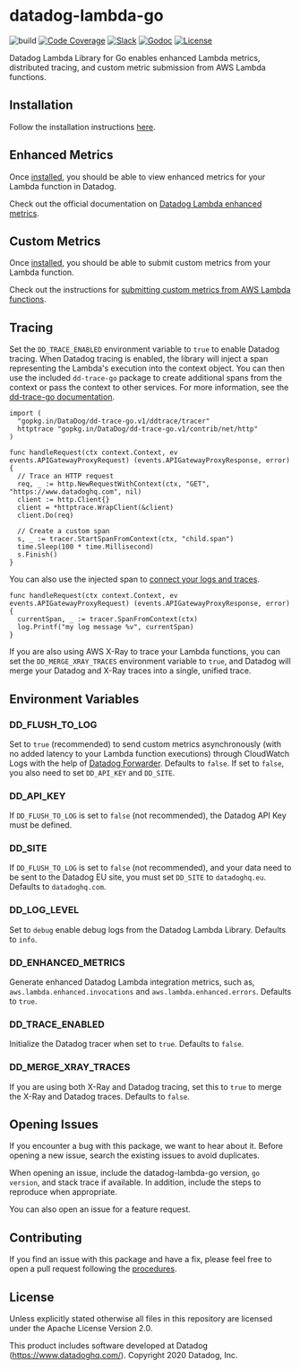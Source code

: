 # datadog-lambda-go

![build](https://github.com/stroem/datadog-lambda-go/workflows/build/badge.svg)
[![Code Coverage](https://img.shields.io/codecov/c/github/DataDog/datadog-lambda-go)](https://codecov.io/gh/DataDog/datadog-lambda-go)
[![Slack](https://img.shields.io/badge/slack-%23serverless-blueviolet?logo=slack)](https://datadoghq.slack.com/channels/serverless/)
[![Godoc](https://img.shields.io/badge/godoc-reference-blue.svg)](https://godoc.org/github.com/stroem/datadog-lambda-go)
[![License](https://img.shields.io/badge/license-Apache--2.0-blue)](https://github.com/stroem/datadog-lambda-go/blob/master/LICENSE)

Datadog Lambda Library for Go enables enhanced Lambda metrics, distributed tracing, and custom metric submission from AWS Lambda functions.  

## Installation

Follow the installation instructions [here](https://docs.datadoghq.com/serverless/installation/go/).

## Enhanced Metrics

Once [installed](#installation), you should be able to view enhanced metrics for your Lambda function in Datadog.

Check out the official documentation on [Datadog Lambda enhanced metrics](https://docs.datadoghq.com/integrations/amazon_lambda/?tab=go#real-time-enhanced-lambda-metrics).

## Custom Metrics

Once [installed](#installation), you should be able to submit custom metrics from your Lambda function.

Check out the instructions for [submitting custom metrics from AWS Lambda functions](https://docs.datadoghq.com/integrations/amazon_lambda/?tab=go#custom-metrics).

## Tracing

Set the `DD_TRACE_ENABLED` environment variable to `true` to enable Datadog tracing. When Datadog tracing is enabled, the library will inject a span representing the Lambda's execution into the context object. You can then use the included `dd-trace-go` package to create additional spans from the context or pass the context to other services. For more information, see the [dd-trace-go documentation](https://godoc.org/gopkg.in/DataDog/dd-trace-go.v1/ddtrace).

```
import (
  "gopkg.in/DataDog/dd-trace-go.v1/ddtrace/tracer"
  httptrace "gopkg.in/DataDog/dd-trace-go.v1/contrib/net/http"
)

func handleRequest(ctx context.Context, ev events.APIGatewayProxyRequest) (events.APIGatewayProxyResponse, error) {
  // Trace an HTTP request
  req, _ := http.NewRequestWithContext(ctx, "GET", "https://www.datadoghq.com", nil)
  client := http.Client{}
  client = *httptrace.WrapClient(&client)
  client.Do(req)

  // Create a custom span
  s, _ := tracer.StartSpanFromContext(ctx, "child.span")
  time.Sleep(100 * time.Millisecond)
  s.Finish()
}
```

You can also use the injected span to [connect your logs and traces](https://docs.datadoghq.com/tracing/connect_logs_and_traces/go/).

```
func handleRequest(ctx context.Context, ev events.APIGatewayProxyRequest) (events.APIGatewayProxyResponse, error) {
  currentSpan, _ := tracer.SpanFromContext(ctx)
  log.Printf("my log message %v", currentSpan)
}
```

If you are also using AWS X-Ray to trace your Lambda functions, you can set the `DD_MERGE_XRAY_TRACES` environment variable to `true`, and Datadog will merge your Datadog and X-Ray traces into a single, unified trace.


## Environment Variables

### DD_FLUSH_TO_LOG

Set to `true` (recommended) to send custom metrics asynchronously (with no added latency to your Lambda function executions) through CloudWatch Logs with the help of [Datadog Forwarder](https://github.com/DataDog/datadog-serverless-functions/tree/master/aws/logs_monitoring). Defaults to `false`. If set to `false`, you also need to set `DD_API_KEY` and `DD_SITE`.

### DD_API_KEY

If `DD_FLUSH_TO_LOG` is set to `false` (not recommended), the Datadog API Key must be defined.

### DD_SITE

If `DD_FLUSH_TO_LOG` is set to `false` (not recommended), and your data need to be sent to the Datadog EU site, you must set `DD_SITE` to `datadoghq.eu`. Defaults to `datadoghq.com`.

### DD_LOG_LEVEL

Set to `debug` enable debug logs from the Datadog Lambda Library. Defaults to `info`.

### DD_ENHANCED_METRICS

Generate enhanced Datadog Lambda integration metrics, such as, `aws.lambda.enhanced.invocations` and `aws.lambda.enhanced.errors`. Defaults to `true`.

### DD_TRACE_ENABLED

Initialize the Datadog tracer when set to `true`. Defaults to `false`.

### DD_MERGE_XRAY_TRACES

If you are using both X-Ray and Datadog tracing, set this to `true` to merge the X-Ray and Datadog traces. Defaults to `false`.

## Opening Issues

If you encounter a bug with this package, we want to hear about it. Before opening a new issue, search the existing issues to avoid duplicates.

When opening an issue, include the datadog-lambda-go version, `go version`, and stack trace if available. In addition, include the steps to reproduce when appropriate.

You can also open an issue for a feature request.

## Contributing

If you find an issue with this package and have a fix, please feel free to open a pull request following the [procedures](https://github.com/DataDog/dd-lambda-go/blob/master/CONTRIBUTING.md).

## License

Unless explicitly stated otherwise all files in this repository are licensed under the Apache License Version 2.0.

This product includes software developed at Datadog (https://www.datadoghq.com/). Copyright 2020 Datadog, Inc.
